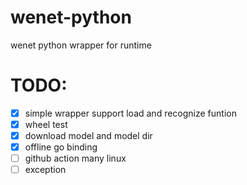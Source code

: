 # wenet-python
wenet python wrapper for runtime

# TODO:
- [x] simple wrapper support load and recognize funtion
- [x] wheel test
- [x] download model and model dir
- [x] offline go binding
- [ ] github action many linux
- [ ] exception
